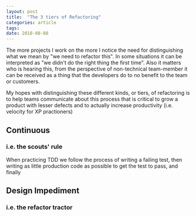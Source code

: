 ```yaml
---
layout: post
title:  "The 3 tiers of Refactoring"
categories: article
tags:
date: 2018-08-08
---
```


The more projects I work on the more I notice the need for distinguishing what we mean by "we need to refactor this". In some situations it can be interpreted as "we didn't do the right thing the first time".
Also it matters who is hearing this, from the perspective of non-technical team-member it can be received as a thing that the developers do to no benefit to the team or customers.

My hopes with distinguishing these different kinds, or tiers, of refactoring is to help teams communicate about this process that is critical to grow a product with lesser defects and to actually increase productivity (i.e. velocity for XP practioners)

## Continuous
### i.e. the scouts' rule
When practicing TDD we follow the process of writing a failing test, then writing as little production code as possible to get the test to pass, and finally



## Design Impediment
### i.e. the refactor tractor

